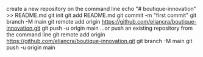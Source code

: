 create a new repository on the command line
echo "# boutique-innovation" >> README.md
git init
git add README.md
git commit -m "first commit"
git branch -M main
git remote add origin https://github.com/eliancra/boutique-innovation.git
git push -u origin main
…or push an existing repository from the command line
git remote add origin https://github.com/eliancra/boutique-innovation.git
git branch -M main
git push -u origin main
